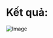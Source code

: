 # Kết quả:
![Image](https://github.com/user-attachments/assets/ec7770f5-fe07-4b4d-9ede-8e9a9fb03357)
